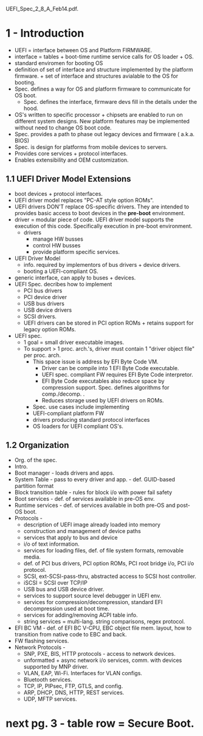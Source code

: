 UEFI_Spec_2_8_A_Feb14.pdf.

# 1 - Introduction

* UEFI = interface between OS and Platform FIRMWARE.
* interface = tables + boot-time runtime service calls for OS loader + OS.
* standard enviromen for booting OS
* definition of set of interface and structure implemented by the platform firmware. + set of interface and structures avialable to the OS for booting.
* Spec. defines a way for OS and platform firmware to communicate for OS boot.
  * Spec. defines the interface, firmware devs fill in the details under the hood.
* OS's written to specific processor + chipsets are enabled to run on different system designs. New platform features may be implemented without need to change OS boot code.
* Spec. provides a path to phase out legacy devices and firmware ( a.k.a. BIOS)
* Spec. is design for platforms from mobile devices to servers.
* Provides core services + protocol interfaces.
* Enables extensibility and OEM customization.

## 1.1 UEFI Driver Model Extensions 

* boot devices + protocol interfaces.
* UEFI driver model replaces "PC-AT style option ROMs".
* UEFI drivers DON'T replace OS-specific drivers. They are intended to provides basic access to boot devices in the **pre-boot** environment.
* driver = modular piece of code. UEFI driver model supports the execution of this code. Specifically execution in pre-boot environment.
  * drivers
    * manage HW busses
    * control HW busses
    * provide platform specific services. 
* UEFI Driver Model
  * info. required by implementors of bus drivers + device drivers.
  * booting a UEFI-compliant OS.
* generic interface, can apply to buses + devices.
* UEFI Spec. decribes how to implement
  * PCI bus drivers
  * PCI device driver
  * USB bus drivers
  * USB device drivers
  * SCSI drivers.
  * UEFI drivers can be stored in PCI option ROMs + retains support for legacy option ROMs.
* UEFI spec. 
  * 1 goal = small driver executable images. 
  * To support > 1 proc. arch.'s, driver must contain 1 "driver object file" per proc. arch.
    * This space issue is address by EFI Byte Code VM.
      *  Driver can be compile into 1 EFI Byte Code executable.
      * UEFI spec. compliant FW requires EFI Byte Code interpretor.
      * EFI Byte Code executables also reduce space by compression support. Spec. defines algorithms for comp./decomp. .
      * Reduces storage used by UEFI drivers on ROMs.
    * Spec. use cases include implementing
    * UEFI-compliant platform FW
    * drivers producing standard protocol interfaces
    * OS loaders for UEFI compliant OS's.

## 1.2 Organization 
* Org. of the spec.
* Intro.
* Boot manager - loads drivers and apps.
* System Table - pass to every driver and app. - def. GUID-based partition format
* Block transition table - rules for block i/o with power fail safety
* Boot services - def. of services available in pre-OS env.
* Runtime services - def. of services available in both pre-OS and post-OS boot.
* Protocols - 
  * description of UEFI image already loaded into memory
  * construction and management of device paths
  * services that apply to bus and device 
  * i/o of text information.
  * services for loading files, def. of file system formats, removable media.
  * def. of PCI bus drivers, PCI option ROMs, PCI root bridge i/o, PCI i/o protocol.
  * SCSI, ext-SCSI-pass-thru, abstracted access to SCSI host controller.
  * iSCSI = SCSI over TCP/IP
  * USB bus and USB device driver.
  * services to support source level debugger in UEFI env.
  * services for compression/decompression, standard EFI decompression used at boot time.
  * services for adding/removing ACPI table info.
  * string services = multi-lang. string comparisons, regex protocol.
* EFI BC VM - def. of EFI BC V-CPU, EBC object file mem. layout, how to transition from native code to EBC and back.
* FW flashing services.
* Network Protocols -
  * SNP, PXE, BIS, HTTP protocols - access to network devices.
  * unformatted + async network i/o services, comm. with devices supported by MNP driver.
  * VLAN, EAP, Wi-Fi. Interfaces for VLAN configs.
  * Bluetooth services.
  * TCP, IP, PIPsec, FTP, GTLS, and config.
  * ARP, DHCP, DNS, HTTP, REST services.
  * UDP, MFTP services.

# next pg. 3 - table row = Secure Boot.

